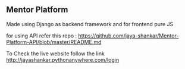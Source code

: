 ## Mentor Platform

Made using Django as backend framework and for frontend pure JS 

for using API refer this repo : https://github.com/jaya-shankar/Mentor-Platform-API/blob/master/README.md

To Check the live website follow the link http://jayashankar.pythonanywhere.com/login
